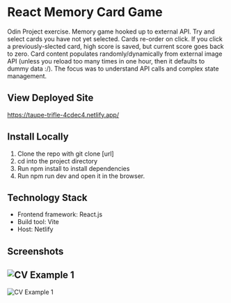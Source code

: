 # React Memory Card Game 
Odin Project exercise. Memory game hooked up to external API. Try and select cards you have not yet selected. Cards re-order on click. If you click a previously-slected card, high score is saved, but current score goes back to zero. Card content populates randomly/dynamically from external image API (unless you reload too many times in one hour, then it defaults to dummy data :/). The focus was to understand API calls and complex state management.

## View Deployed Site
https://taupe-trifle-4cdec4.netlify.app/

## Install Locally
1. Clone the repo with git clone [url]
2. cd into the project directory
3. Run npm install to install dependencies
4. Run npm run dev and open it in the browser.

## Technology Stack
* Frontend framework: React.js
* Build tool: Vite
* Host: Netlify

## Screenshots
![CV Example 1](./screenshots/memory-card-game.png)
---
![CV Example 1](./screenshots/random-images-1.png)

